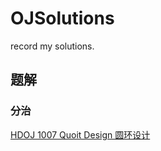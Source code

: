 # OJSolutions
record my solutions.

## 题解
### 分治
[HDOJ 1007 Quoit Design 圆环设计](https://blog.whff521.xyz/2024/09/11/HDOJ-1007-Quoit-Design-%E5%9C%86%E7%8E%AF%E8%AE%BE%E8%AE%A1/)